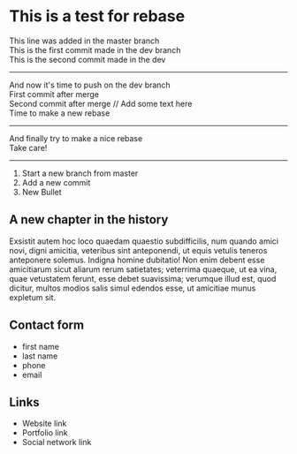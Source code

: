 # This is a test for rebase
This line was added in the master branch     
This is the first commit made in the dev branch      
This is the second commit made in the dev       

---
And now it's time to push on the dev branch     
First commit after merge       
Second commit after merge // Add some text here           
Time to make a new rebase      

---
And finally try to make a nice rebase      
Take care!    

---
1. Start a new branch from master  
2. Add a new commit   
3. New Bullet 

## A new chapter in the history

Exsistit autem hoc loco quaedam quaestio subdifficilis, num quando amici novi, digni amicitia, veteribus sint anteponendi, ut equis vetulis teneros anteponere solemus. Indigna homine dubitatio! Non enim debent esse amicitiarum sicut aliarum rerum satietates; veterrima quaeque, ut ea vina, quae vetustatem ferunt, esse debet suavissima; verumque illud est, quod dicitur, multos modios salis simul edendos esse, ut amicitiae munus expletum sit.

## Contact form

+ first name
+ last name
+ phone
+ email

## Links

+ Website link
+ Portfolio link
+ Social network link
